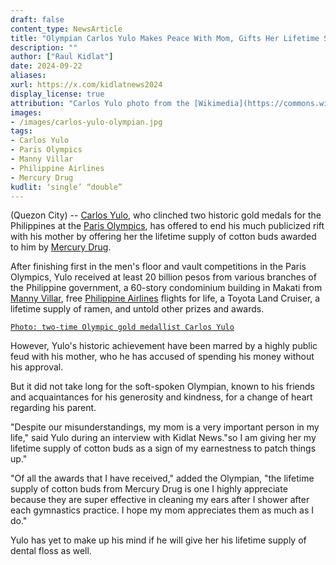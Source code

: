 ```yaml
---
draft: false
content_type: NewsArticle
title: "Olympian Carlos Yulo Makes Peace With Mom, Gifts Her Lifetime Supply of Cotton Buds"
description: ""
author: ["Raul Kidlat"]
date: 2024-09-22
aliases:
xurl: https://x.com/kidlatnews2024
display_license: true
attribution: "Carlos Yulo photo from the [Wikimedia](https://commons.wikimedia.org/wiki/File:Carlos_Yulo-20240813-FilOlympians-ph8-1.jpg)."
images:
- /images/carlos-yulo-olympian.jpg
tags:
- Carlos Yulo
- Paris Olympics
- Manny Villar
- Philippine Airlines
- Mercury Drug
kudlit: ‘single’ “double”
---
```

(Quezon City) -- [Carlos Yulo](/tags/carlos-yulo), who clinched two historic gold medals for the Philippines at the [Paris Olympics](/tags/paris-olympics), has offered to end his much publicized rift with his mother by offering her the lifetime supply of cotton buds awarded to him by [Mercury Drug](/tags/mercury-drug).

After finishing first in the men's floor and vault competitions in the Paris Olympics, Yulo received at least 20 billion pesos from various branches of the Philippine government, a 60-story condominium building in Makati from [Manny Villar](/tags/manny-villar), free [Philippine Airlines](/tags/philippine-airlines) flights for life, a Toyota Land Cruiser, a lifetime supply of ramen, and untold other prizes and awards.

[`Photo: two-time Olympic gold medallist Carlos Yulo`](/images/carlos-yulo-olympian.jpg)

However, Yulo's historic achievement have been marred by a highly public feud with his mother, who he has accused of spending his money without his approval.

But it did not take long for the soft-spoken Olympian, known to his friends and acquaintances for his generosity and kindness, for a change of heart regarding his parent.

"Despite our misunderstandings, my mom is a very important person in my life," said Yulo during an interview with Kidlat News."so I am giving her my lifetime supply of cotton buds as a sign of my earnestness to patch things up."

"Of all the awards that I have received," added the Olympian, "the lifetime supply of cotton buds from Mercury Drug is one I highly appreciate because they are super effective in cleaning my ears after I shower after each gymnastics practice. I hope my mom appreciates them as much as I do."

Yulo has yet to make up his mind if he will give her his lifetime supply of dental floss as well.
